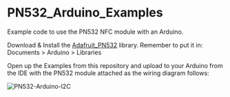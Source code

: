# PN532_Arduino_Examples
Example code to use the PN532 NFC module with an Arduino.

Download & Install the [Adafruit_PN532](https://github.com/adafruit/Adafruit-PN532) library.
Remember to put it in:  Documents > Arduino > Libraries

Open up the Examples from this repository and upload to your Arduino from the IDE with the PN532 module attached as the wiring diagram follows:


![PN532-Arduino-I2C](https://github.com/user-attachments/assets/fb6901a8-ab99-4f15-9ef2-0db0fc0510a0)
